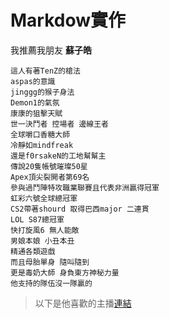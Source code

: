 # Markdow實作
我推薦我朋友 __蘇子皓__
```
這人有著TenZ的槍法
aspas的意識
jinggg的猴子身法
Demon1的氣氛
康康的狙擊天賦
世一決鬥者 控場者 邊線王者
全球嚼口香糖大師
冷靜如mindfreak
還是f0rsakeN的工地幫幫主
傳說20隻帳號璀璨50星
Apex頂尖裂開者第69名
參與過鬥陣特攻職業聯賽且代表非洲贏得冠軍
虹彩六號全球總冠軍
CS2帶著shourd 取得巴西major 二連貫
LOL S87總冠軍
快打旋風6 無人能敵
男娘本娘 小丑本丑
精通各類遊戲
而且母胎單身 隨叫隨到
更是毒奶大師 身負東方神秘力量
他支持的隊伍沒一隊贏的
```
> 以下是他喜歡的主播[連結](https://www.youtube.com/watch?v=YazQbKeM7ns)
